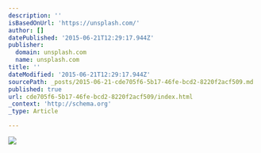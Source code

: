 ```yaml
---
description: ''
isBasedOnUrl: 'https://unsplash.com/'
author: []
datePublished: '2015-06-21T12:29:17.944Z'
publisher:
  domain: unsplash.com
  name: unsplash.com
title: ''
dateModified: '2015-06-21T12:29:17.944Z'
sourcePath: _posts/2015-06-21-cde705f6-5b17-46fe-bcd2-8220f2acf509.md
published: true
url: cde705f6-5b17-46fe-bcd2-8220f2acf509/index.html
_context: 'http://schema.org'
_type: Article

---
```

![](https://unsplash.imgix.net/photo-1434704504321-71a8bc15a685?dpr=2&fit=crop&fm=jpg&h=650&q=75&w=950)